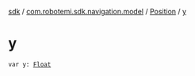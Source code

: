 [sdk](../../index.md) / [com.robotemi.sdk.navigation.model](../index.md) / [Position](index.md) / [y](./y.md)

# y

`var y: `[`Float`](https://kotlinlang.org/api/latest/jvm/stdlib/kotlin/-float/index.html)